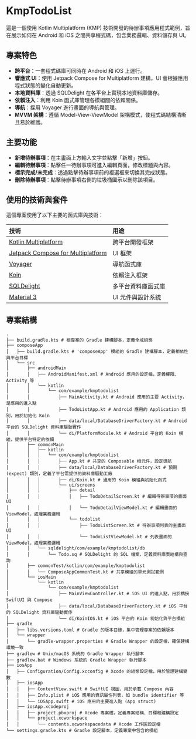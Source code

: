 # KmpTodoList

這是一個使用 Kotlin Multiplatform (KMP) 技術開發的待辦事項應用程式範例，旨在展示如何在 Android 和 iOS 之間共享程式碼，包含業務邏輯、資料儲存與 UI。

## 專案特色

* **跨平台**：一套程式碼庫可同時在 Android 和 iOS 上運行。
* **響應式 UI**：使用 Jetpack Compose for Multiplatform 建構，UI 會根據應用程式狀態的變化自動更新。
* **本地資料庫**：透過 SQLDelight 在各平台上實現本地資料庫儲存。
* **依賴注入**：利用 Koin 函式庫管理各模組間的依賴關係。
* **導航**：採用 Voyager 進行畫面的導航與管理。
* **MVVM 架構**：遵循 Model-View-ViewModel 架構模式，使程式碼結構清晰且易於維護。

## 主要功能

* **新增待辦事項**：在主畫面上方輸入文字並點擊「新增」按鈕。
* **編輯待辦事項**：點擊任一待辦事項可進入編輯頁面，修改標題與內容。
* **標示完成/未完成**：透過點擊待辦事項前的複選框來切換其完成狀態。
* **刪除待辦事項**：點擊待辦事項右側的垃圾桶圖示以刪除該項目。

## 使用的技術與套件

這個專案使用了以下主要的函式庫與技術：

| 技術 | 用途 |
| :--- | :--- |
| [Kotlin Multiplatform](https://kotlinlang.org/docs/multiplatform-mobile-overview.html) | 跨平台開發框架 |
| [Jetpack Compose for Multiplatform](https://github.com/JetBrains/compose-multiplatform) | UI 框架 |
| [Voyager](https://github.com/adrielcafe/voyager) | 導航函式庫 |
| [Koin](https://insert-koin.io/) | 依賴注入框架 |
| [SQLDelight](https://github.com/cashapp/sqldelight) | 多平台資料庫函式庫 |
| [Material 3](https://m3.material.io/) | UI 元件與設計系統 |

## 專案結構

```
.
├── build.gradle.kts # 根專案的 Gradle 建構腳本，定義全域組態
├── composeApp
│   ├── build.gradle.kts # 'composeApp' 模組的 Gradle 建構腳本，定義相依性與平台目標
│   └── src
│       ├── androidMain
│       │   ├── AndroidManifest.xml # Android 應用的設定檔，定義權限、Activity 等
│       │   └── kotlin
│       │       └── com/example/kmptodolist
│       │           ├── MainActivity.kt # Android 應用的主要 Activity，是應用的進入點
│       │           ├── TodoListApp.kt # Android 應用的 Application 類別，用於初始化 Koin
│       │           ├── data/local/DatabaseDriverFactory.kt # Android 平台的 SQLDelight 資料庫驅動實作
│       │           └── di/PlatformModule.kt # Android 平台的 Koin 模組，提供平台特定的依賴
│       ├── commonMain
│       │   ├── kotlin
│       │   │   └── com/example/kmptodolist
│       │   │       ├── App.kt # 共享的 Composable 根元件，設定導航
│       │   │       ├── data/local/DatabaseDriverFactory.kt # 預期 (expect) 類別，定義了平台需提供的資料庫驅動工廠
│       │   │       ├── di/Koin.kt # 通用的 Koin 模組與初始化函式
│       │   │       └── ui/screens
│       │   │           ├── detail
│       │   │           │   ├── TodoDetailScreen.kt # 編輯待辦事項的畫面 UI
│       │   │           │   └── TodoDetailViewModel.kt # 編輯畫面的 ViewModel，處理業務邏輯
│       │   │           └── todolist
│       │   │               ├── TodoListScreen.kt # 待辦事項列表的主畫面 UI
│       │   │               └── TodoListViewModel.kt # 列表畫面的 ViewModel，處理業務邏輯
│       │   └── sqldelight/com/example/kmptodolist/db
│       │       └── Todo.sq # SQLDelight 的 SQL 檔案，定義資料庫表結構與查詢
│       ├── commonTest/kotlin/com/example/kmptodolist
│       │   └── ComposeAppCommonTest.kt # 共享模組的單元測試範例
│       └── iosMain
│           └── kotlin
│               └── com/example/kmptodolist
│                   ├── MainViewController.kt # iOS UI 的進入點，用於橋接 SwiftUI 與 Compose
│                   ├── data/local/DatabaseDriverFactory.kt # iOS 平台的 SQLDelight 資料庫驅動實作
│                   └── di/KoinIOS.kt # iOS 平台的 Koin 初始化與平台模組
├── gradle
│   ├── libs.versions.toml # Gradle 的版本目錄，集中管理專案的依賴版本
│   └── wrapper
│       └── gradle-wrapper.properties # Gradle Wrapper 的設定檔，確保建構環境一致
├── gradlew # Unix/macOS 系統的 Gradle Wrapper 執行腳本
├── gradlew.bat # Windows 系統的 Gradle Wrapper 執行腳本
├── iosApp
│   ├── Configuration/Config.xcconfig # Xcode 的組態設定檔，用於管理建構變數
│   ├── iosApp
│   │   ├── ContentView.swift # SwiftUI 視圖，用於承載 Compose 內容
│   │   ├── Info.plist # iOS 應用的資訊屬性列表，如 bundle identifier 等
│   │   └── iOSApp.swift # iOS 應用的主要進入點 (App struct)
│   ├── iosApp.xcodeproj
│   │   ├── project.pbxproj # Xcode 專案檔，定義專案結構、目標和建構設定
│   │   └── project.xcworkspace
│   │       └── contents.xcworkspacedata # Xcode 工作區設定檔
└── settings.gradle.kts # Gradle 設定腳本，定義專案中包含的模組
```